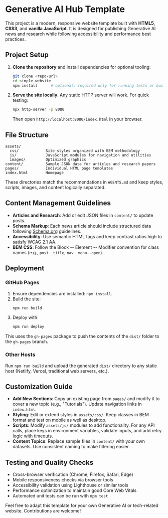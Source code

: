 # Generative AI Hub Template

This project is a modern, responsive website template built with **HTML5**, **CSS3**, and **vanilla JavaScript**. It is designed for publishing Generative AI news and research while following accessibility and performance best practices.

## Project Setup
1. **Clone the repository** and install dependencies for optional tooling:
   ```bash
   git clone <repo-url>
   cd simple-website
   npm install      # optional: required only for running tests or build scripts
   ```
2. **Serve the site locally**. Any static HTTP server will work. For quick testing:
   ```bash
   npx http-server -p 8080
   ```
   Then open `http://localhost:8080/index.html` in your browser.

## File Structure
```
assets/
  css/            Site styles organized with BEM methodology
  js/             JavaScript modules for navigation and utilities
  images/         Optimized graphics
content/          Sample JSON data for articles and research papers
pages/            Individual HTML page templates
index.html        Homepage
```
These directories match the recommendations in `AGENTS.md` and keep styles, scripts, images, and content logically separated.

## Content Management Guidelines
- **Articles and Research**: Add or edit JSON files in `content/` to update posts.
- **Schema Markup**: Each news article should include structured data following [Schema.org](https://schema.org/Article) guidelines.
- **Accessibility**: Use semantic HTML tags and keep contrast ratios high to satisfy WCAG&nbsp;2.1&nbsp;AA.
- **BEM CSS**: Follow the Block&nbsp;-- Element&nbsp;-- Modifier convention for class names (e.g., `post__title`, `nav__menu--open`).

## Deployment
### GitHub Pages
1. Ensure dependencies are installed: `npm install`.
2. Build the site:
   ```bash
   npm run build
   ```
3. Deploy with:
   ```bash
   npm run deploy
   ```
This uses the `gh-pages` package to push the contents of the `dist/` folder to the `gh-pages` branch.

### Other Hosts
Run `npm run build` and upload the generated `dist/` directory to any static host (Netlify, Vercel, traditional web servers, etc.).

## Customization Guide
- **Add New Sections**: Copy an existing page from `pages/` and modify it to cover a new topic (e.g., "Tutorials"). Update navigation links in `index.html`.
- **Styling**: Edit or extend styles in `assets/css/`. Keep classes in BEM format and test on mobile as well as desktop.
- **Scripts**: Modify `assets/js/` modules to add functionality. For any API calls, place keys in environment variables, validate inputs, and add retry logic with timeouts.
- **Content Topics**: Replace sample files in `content/` with your own datasets. Use consistent naming to make filtering easier.

## Testing and Quality Checks
- Cross-browser verification (Chrome, Firefox, Safari, Edge)
- Mobile responsiveness checks via browser tools
- Accessibility validation using Lighthouse or similar tools
- Performance optimization to maintain good Core Web Vitals
- Automated unit tests can be run with `npm test`

Feel free to adapt this template for your own Generative AI or tech-related website. Contributions are welcome!
